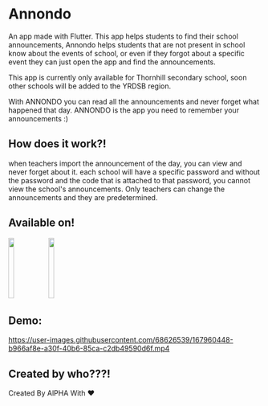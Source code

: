 
# Annondo

An app made with Flutter. This app helps students to find their school announcements, Annondo helps students that are not present in school know about the events of school, or even if they forgot about a specific event they can just open the app and find the announcements.

This app is currently only available for Thornhill secondary school, soon other schools will be added to the YRDSB region.

With ANNONDO you can read all the announcements and never forget what happened that day.
ANNONDO is the app you need to remember your announcements :)
## How does it work?!
when teachers import the announcement of the day, you can view and never forget about it.
each school will have a specific password and without the password and the code that is attached to that password, you cannot view the school's announcements.
Only teachers can change the announcements and they are predetermined.


## Available on!


<div><a href="https://play.google.com/store/apps/details?id=com.announdo.announdo"><img src="https://www.svgrepo.com/show/303139/google-play-badge-logo.svg" width="15%" height="120"></a>
<a href="https://apps.apple.com/us/app/annondo/id1623010127"><img src="https://www.svgrepo.com/show/303128/download-on-the-app-store-apple-logo.svg" width="15%" height="120"></a></div>

## Demo:


https://user-images.githubusercontent.com/68626539/167960448-b966af8e-a30f-40b6-85ca-c2db49590d6f.mp4



## Created by who???!

Created By AlPHA With ❤️

